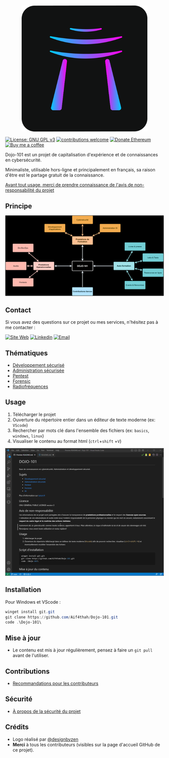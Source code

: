 
<p align="center">
    <img src="./dojo101Dark.png" alt="Dojo-101" style="width: 400px;" />
</p>

[![License: GNU GPL v3](https://img.shields.io/badge/License-GPLv3-blue.svg)](https://www.gnu.org/licenses/gpl-3.0)
[![contributions welcome](https://img.shields.io/badge/contributions-welcome-brightgreen.svg?style=flat)](https://github.com/Aif4thah/Dojo-101/pulls)
[![Donate Ethereum](https://img.shields.io/badge/ETH-donate-4E8EE9.svg?style=flat-square&logo=ethereum)](https://etherscan.io/address/0xcC424e30Ff6eEAb4E6B3A900c5446038F858b314)
[![Buy me a coffee](https://img.shields.io/badge/buy%20me%20a-coffee-yellow)](https://www.buymeacoffee.com/taisensolutions)

Dojo-101 est un projet de capitalisation d'expérience et de connaissances en cybersécurité.

Minimaliste, utilisable hors-ligne et principalement en français, sa raison d'être est le partage gratuit de la connaissance.

[Avant tout usage, merci de prendre connaissance de l'avis de non-responsabilité du projet](./CODE_OF_CONDUCT.md)

## Principe

![Principe](./Capitalisation.drawio.svg)

## Contact

Si vous avez des questions sur ce projet ou mes services, n'hésitez pas à me contacter :

 [![Site Web](https://img.shields.io/badge/Website-3776AB?style=for-the-badge)](https://taisen.fr)
 [![Linkedin](https://img.shields.io/badge/LinkedIn-0077B5?style=for-the-badge&logo=linkedin&logoColor=white)](https://www.linkedin.com/in/mvacarella/)
 [![Email](https://img.shields.io/badge/Email-8B89CC?style=for-the-badge&logo=protonmail&logoColor=white)](mailto:michael.vacarella@protonmail.com)

## Thématiques

* [Développement sécurisé](https://github.com/Aif4thah/Dojo-101/tree/main/Dojo-101-DevSec)
* [Administration sécurisée](https://github.com/Aif4thah/Dojo-101/tree/main/Dojo-101-SecOps)
* [Pentest](https://github.com/Aif4thah/Dojo-101/tree/main/Dojo-101-Pentest)
* [Forensic](https://github.com/Aif4thah/Dojo-101/tree/main/Dojo-101-Forensic)
* [Radiofréquences](https://github.com/Aif4thah/Dojo-101/tree/main/Dojo-101-RF)

## Usage

1. Télécharger le projet
2. Ouverture du répertoire entier dans un éditeur de texte moderne (ex: `VScode`)
3. Rechercher par mots clé dans l'ensemble des fichiers (ex: `basics`, `windows`, `linux`)
4. Visualiser le contenu au format html (`ctrl`+`shift` +`V`)

![demo](./demo.gif)

## Installation

Pour Windows et VScode :

```powershell
winget install git.git
git clone https://github.com/Aif4thah/Dojo-101.git
code .\Dojo-101\
```

## Mise à jour

* Le contenu est mis à jour régulièrement, pensez à faire un `git pull` avant de l'utiliser.

## Contributions

* [Recommandations pour les contributeurs](./CONTRIBUTING)

## Sécurité

* [À propos de la sécurité du projet](./SECURITY.md)

## Crédits

 * Logo réalisé par [@designbyzen](https://www.designbyzen.fr/)
 * **Merci** à tous les contributeurs (visibles sur la page d'accueil GitHub de ce projet).



